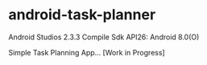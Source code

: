 # android-task-planner
Android Studios 2.3.3 Compile Sdk API26: Android 8.0(O)

Simple Task Planning App...
[Work in Progress]
